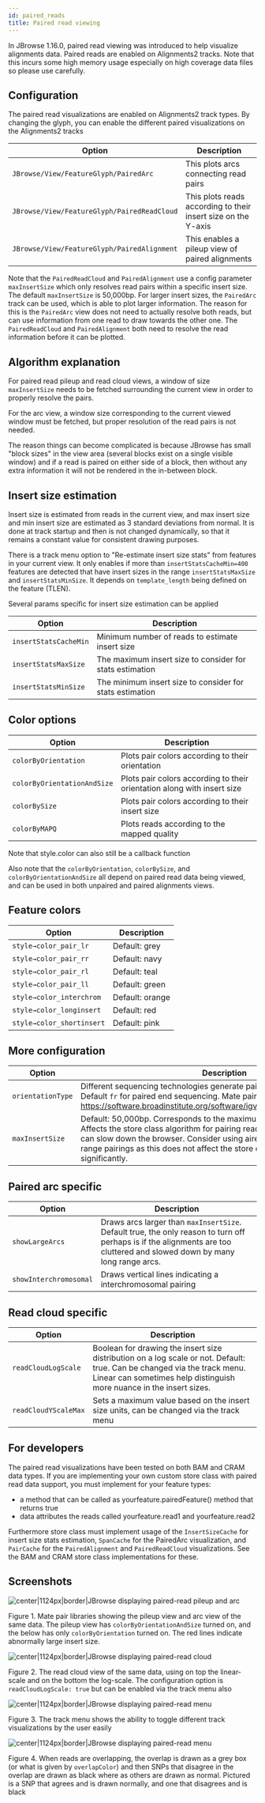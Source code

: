```yaml
---
id: paired_reads
title: Paired read viewing
---
```


In JBrowse 1.16.0, paired read viewing was introduced to help visualize alignments data. Paired reads are enabled on Alignments2 tracks. Note that this incurs some high memory usage especially on high coverage data files so please use carefully.

## Configuration

The paired read visualizations are enabled on Alignments2 track types. By changing the glyph, you can enable the different paired visualizations on the Alignments2 tracks

| Option                                      | Description                                                   |
| ------------------------------------------- | ------------------------------------------------------------- |
| `JBrowse/View/FeatureGlyph/PairedArc`       | This plots arcs connecting read pairs                         |
| `JBrowse/View/FeatureGlyph/PairedReadCloud` | This plots reads according to their insert size on the Y-axis |
| `JBrowse/View/FeatureGlyph/PairedAlignment` | This enables a pileup view of paired alignments               |

Note that the `PairedReadCloud` and `PairedAlignment` use a config parameter `maxInsertSize` which only resolves read pairs within a specific insert size. The default `maxInsertSize` is 50,000bp. For larger insert sizes, the `PairedArc` track can be used, which is able to plot larger information. The reason for this is the `PairedArc` view does not need to actually resolve both reads, but can use information from one read to draw towards the other one. The `PairedReadCloud` and `PairedAlignment` both need to resolve the read information before it can be plotted.

## Algorithm explanation

For paired read pileup and read cloud views, a window of size `maxInsertSize` needs to be fetched surrounding the current view in order to properly resolve the pairs.

For the arc view, a window size corresponding to the current viewed window must be fetched, but proper resolution of the read pairs is not needed.

The reason things can become complicated is because JBrowse has small "block sizes" in the view area (several blocks exist on a single visible window) and if a read is paired on either side of a block, then without any extra information it will not be rendered in the in-between block.

## Insert size estimation

Insert size is estimated from reads in the current view, and max insert size and min insert size are estimated as 3 standard deviations from normal. It is done at track startup and then is not changed dynamically, so that it remains a constant value for consistent drawing purposes.

There is a track menu option to "Re-estimate insert size stats" from features in your current view. It only enables if more than `insertStatsCacheMin=400` features are detected that have insert sizes in the range `insertStatsMaxSize` and `insertStatsMinSize`. It depends on `template_length` being defined on the feature (TLEN).

Several params specific for insert size estimation can be applied

| Option                | Description                                              |
| --------------------- | -------------------------------------------------------- |
| `insertStatsCacheMin` | Minimum number of reads to estimate insert size          |
| `insertStatsMaxSize`  | The maximum insert size to consider for stats estimation |
| `insertStatsMinSize`  | The minimum insert size to consider for stats estimation |

## Color options

| Option                      | Description                                                             |
| --------------------------- | ----------------------------------------------------------------------- |
| `colorByOrientation`        | Plots pair colors according to their orientation                        |
| `colorByOrientationAndSize` | Plots pair colors according to their orientation along with insert size |
| `colorBySize`               | Plots pair colors according to their insert size                        |
| `colorByMAPQ`               | Plots reads according to the mapped quality                             |

Note that style.color can also still be a callback function

Also note that the `colorByOrientation`, `colorBySize`, and `colorByOrientationAndSize` all depend on paired read data being viewed, and can be used in both unpaired and paired alignments views.

## Feature colors

| Option                    | Description     |
| ------------------------- | --------------- |
| `style→color_pair_lr`     | Default: grey   |
| `style→color_pair_rr`     | Default: navy   |
| `style→color_pair_rl`     | Default: teal   |
| `style→color_pair_ll`     | Default: green  |
| `style→color_interchrom`  | Default: orange |
| `style→color_longinsert`  | Default: red    |
| `style→color_shortinsert` | Default: pink   |

## More configuration

| Option            | Description                                                                                                                                                                                                                                                                                                            |
| ----------------- | ---------------------------------------------------------------------------------------------------------------------------------------------------------------------------------------------------------------------------------------------------------------------------------------------------------------------- |
| `orientationType` | Different sequencing technologies generate pairs of different orientations. Default `fr` for paired end sequencing. Mate pair is `rf`. Solexa is `ff`. See https://software.broadinstitute.org/software/igv/interpreting_pair_orientations                                                                             |
| `maxInsertSize`   | Default: 50,000bp. Corresponds to the maximum range to fetch pairs across. Affects the store class algorithm for pairing reads together, and larger values can slow down the browser. Consider using airedArc tracks to view longer range pairings as this does not affect the store class algorithm as significantly. |

## Paired arc specific

| Option                 | Description                                                                                                                                                               |
| ---------------------- | ------------------------------------------------------------------------------------------------------------------------------------------------------------------------- |
| `showLargeArcs`        | Draws arcs larger than `maxInsertSize`. Default true, the only reason to turn off perhaps is if the alignments are too cluttered and slowed down by many long range arcs. |
| `showInterchromosomal` | Draws vertical lines indicating a interchromosomal pairing                                                                                                                |

## Read cloud specific

| Option               | Description                                                                                                                                                                                      |
| -------------------- | ------------------------------------------------------------------------------------------------------------------------------------------------------------------------------------------------ |
| `readCloudLogScale`  | Boolean for drawing the insert size distribution on a log scale or not. Default: true. Can be changed via the track menu. Linear can sometimes help distinguish more nuance in the insert sizes. |
| `readCloudYScaleMax` | Sets a maximum value based on the insert size units, can be changed via the track menu                                                                                                           |

## For developers

The paired read visualizations have been tested on both BAM and CRAM data types. If you are implementing your own custom store class with paired read data support, you must implement for your feature types:

-   a method that can be called as yourfeature.pairedFeature() method that returns true
-   data attributes the reads called yourfeature.read1 and yourfeature.read2

Furthermore store class must implement usage of the `InsertSizeCache` for insert size stats estimation, `SpanCache` for the PairedArc visualization, and `PairCache` for the `PairedAlignment` and `PairedReadCloud` visualizations. See the BAM and CRAM store class implementations for these.

## Screenshots

![center|1124px|border|JBrowse displaying paired-read pileup and arc](assets/config/JBrowse_paired_reads.png)

Figure 1. Mate pair libraries showing the pileup view and arc view of the same data. The pileup view has `colorByOrientationAndSize` turned on, and the below has only `colorByOrientation` turned on. The red lines indicate abnormally large insert size.

![center|1124px|border|JBrowse displaying paired-read cloud](assets/config/JBrowse_paired_read_cloud.png)

Figure 2. The read cloud view of the same data, using on top the linear-scale and on the bottom the log-scale. The configuration option is `readCloudLogScale: true` but can be enabled via the track menu also

![center|1124px|border|JBrowse displaying paired-read menu](assets/config/JBrowse_paired_read_menu.png)

Figure 3. The track menu shows the ability to toggle different track visualizations by the user easily

![center|1124px|border|JBrowse displaying paired-read menu](assets/config/JBrowse_paired_read_overlap.png)

Figure 4. When reads are overlapping, the overlap is drawn as a grey box (or what is given by `overlapColor`) and then SNPs that disagree in the overlap are drawn as black where as others are drawn as normal. Pictured is a SNP that agrees and is drawn normally, and one that disagrees and is black
